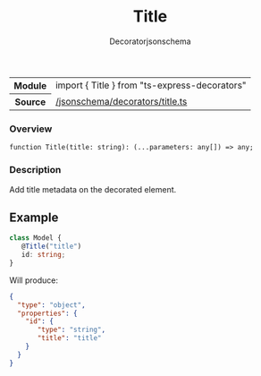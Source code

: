 
<header class="symbol-info-header"><h1 id="title">Title</h1><label class="symbol-info-type-label decorator">Decorator</label><label class="api-type-label jsonschema" title="jsonschema">jsonschema</label></header>
<!-- summary -->
<section class="symbol-info"><table class="is-full-width"><tbody><tr><th>Module</th><td><div class="lang-typescript"><span class="token keyword">import</span> { Title }&nbsp;<span class="token keyword">from</span>&nbsp;<span class="token string">"ts-express-decorators"</span></div></td></tr><tr><th>Source</th><td><a href="https://github.com/Romakita/ts-express-decorators/blob/v3.7.0/src//jsonschema/decorators/title.ts#L0-L0">/jsonschema/decorators/title.ts</a></td></tr></tbody></table></section>
<!-- overview -->


### Overview


<pre><code class="typescript-lang ">function <span class="token function">Title</span><span class="token punctuation">(</span>title<span class="token punctuation">:</span> <span class="token keyword">string</span><span class="token punctuation">)</span><span class="token punctuation">:</span> <span class="token punctuation">(</span>...parameters<span class="token punctuation">:</span> <span class="token keyword">any</span><span class="token punctuation">[</span><span class="token punctuation">]</span><span class="token punctuation">)</span> => <span class="token keyword">any</span><span class="token punctuation">;</span></code></pre>


<!-- Parameters -->

<!-- Description -->


### Description

Add title metadata on the decorated element.

## Example

```typescript
class Model {
   @Title("title")
   id: string;
}
```

Will produce:

```json
{
  "type": "object",
  "properties": {
    "id": {
       "type": "string",
       "title": "title"
    }
  }
}
```

<!-- Members -->

